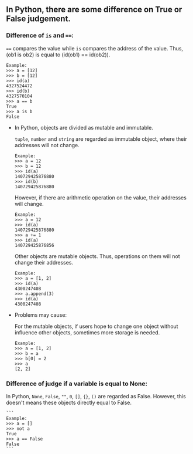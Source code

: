 ## In Python, there are some difference on True or False judgement.

### Difference of `is` and `==`:
`==` compares the value while `is` compares the address of the value. Thus, (ob1 is ob2) is equal to (id(ob1) == id(ob2)).

```
Example:
>>> a = [12]
>>> b = [12]
>>> id(a)
4327524472
>>> id(b)
4327570104
>>> a == b
True
>>> a is b
False
```

* In Python, objects are divided as mutable and immutable.

	`tuple`, `number` and `string` are regarded as immutable object, where their addresses will not change.
	```
	Example:
	>>> a = 12
	>>> b = 12
	>>> id(a)
	140729425876880
	>>> id(b)
	140729425876880
	```

	However, if there are arithmetic operation on the value, their addresses will change.
	```
	Example:
	>>> a = 12
	>>> id(a)
	140729425876880
	>>> a += 1
	>>> id(a)
	140729425876856
	 ```

	Other objects are mutable objects. Thus, operations on them will not change their addresses.
	```
	Example:
	>>> a = [1, 2]
	>>> id(a)
	4300247408
	>>> a.append(3)
	>>> id(a)
	4300247408
	```
* Problems may cause:

	For the mutable objects, if users hope to change one object without influence other objects, sometimes more storage is needed.
	```
	Example:
	>>> a = [1, 2]
	>>> b = a
	>>> b[0] = 2
	>>> a
	[2, 2]
	```

### Difference of judge if a variable is equal to None:
In Python, `None`, `False`, `""`, `0`, `[]`, `{}`, `()` are regarded as False. However, this doesn't means these objects directly equal to False.

	```
	Example:
	>>> a = []
	>>> not a
	True
	>>> a == False
	False
	```

